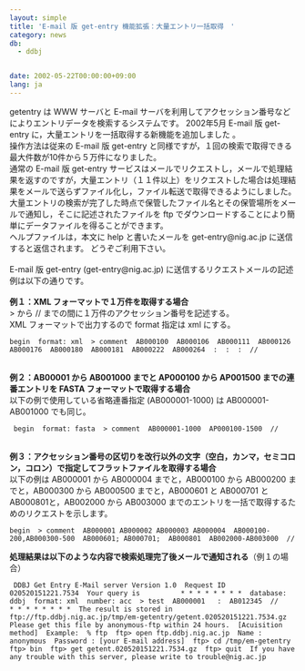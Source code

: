 ```yaml
---
layout: simple
title: 'E-mail 版 get-entry 機能拡張：大量エントリ一括取得　'
category: news
db:
  - ddbj


date: 2002-05-22T00:00:00+09:00
lang: ja
---
```


<html>getentry は WWW サーバと E-mail サーバを利用してアクセッション番号などによりエントリデータを検索するシステムです。 2002年5月 E-mail 版 get-entry に，大量エントリを一括取得する新機能を追加しました 。<br>操作方法は従来の E-mail 版 get-entry と同様ですが，１回の検索で取得できる最大件数が10件から５万件になりました。<br>通常の E-mail 版 get-entry サービスはメールでリクエストし，メールで処理結果を返すのですが，大量エントリ（１１件以上）をリクエストした場合は処理結果をメールで送らずファイル化し，ファイル転送で取得できるようにしました。<br>大量エントリの検索が完了した時点で保管したファイル名とその保管場所をメールで通知し，そこに記述されたファイルを ftp でダウンロードすることにより簡単にデータファイルを得ることができます。<br>ヘルプファイルは，本文に help と書いたメールを get-entry@nig.ac.jp に送信すると返信されます。 どうぞご利用下さい。<br><br>E-mail 版 get-entry (get-entry@nig.ac.jp) に送信するリクエストメールの記述例は以下の通りです。<br><br><b>例１：XML フォーマットで１万件を取得する場合</b><br>&gt; から // までの間に１万件のアクセッション番号を記述する。<br>XML フォーマットで出力するので format 指定は xml にする。
<pre><code>begin  format: xml  &gt; comment  AB000100  AB000106  AB000111  AB000126  AB000176  AB000180  AB000181  AB000222  AB000264  :  :  :  //</code></pre>

<p><br><b>例２：AB00001 から AB001000 までと AP000100 から AP001500 までの連番エントリを FASTA フォーマットで取得する場合</b><br>以下の例で使用している省略連番指定 (AB000001-1000) は AB000001-AB001000 でも同じ。</p>
<pre><code> begin  format: fasta  &gt; comment  AB000001-1000  AP000100-1500  //</code></pre>

<p><br><b>例３：アクセッション番号の区切りを改行以外の文字（空白，カンマ，セミコロン，コロン）で指定してフラットファイルを取得する場合</b><br>以下の例は AB000001 から AB000004 までと，AB000100 から AB000200 までと，AB000300 から AB000500 までと，AB000601 と AB000701 と AB000801と，AB002000 から AB003000 までのエントリを一括で取得するためのリクエストを示します。</p>
<pre><code>begin  &gt; comment  AB000001 AB000002 AB000003 AB000004  AB000100-200,AB000300-500  AB000601; AB000701;  AB000801  AB002000-AB003000  //</code></pre>

<p><b>処理結果は以下のような内容で検索処理完了後メールで通知される</b>（例１の場合）</p>
<pre><code> DDBJ Get Entry E-Mail server Version 1.0  Request ID 020520151221.7534  Your query is          * * * * * * * *  database: ddbj  format: xml  number: acc  &gt; test  AB000001   :  AB012345  //          * * * * * * * *  The result is stored in  ftp://ftp.ddbj.nig.ac.jp/tmp/em-getentry/getent.020520151221.7534.gz  Please get this file by anonymous-ftp within 24 hours.  [Acuisition method]  Example:  % ftp  ftp&gt; open ftp.ddbj.nig.ac.jp  Name : anonymous  Password : [your E-mail address]  ftp&gt; cd /tmp/em-getentry  ftp&gt; bin  ftp&gt; get getent.020520151221.7534.gz  ftp&gt; quit  If you have any trouble with this server, please write to trouble@nig.ac.jp</code></pre>
</html>
